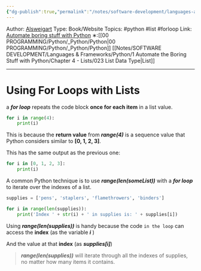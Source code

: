 ```yaml
---
{"dg-publish":true,"permalink":"/notes/software-development/languages-and-frameworks/python/1-automate-the-boring-stuff-with-python/chapter-4-lists/032-for-loops-with-lists/","created":"2025-07-13T15:25:05.527+08:00"}
---
```


Author: [Alsweigart](https://alsweigart.com/)
Type: Book/Website
Topics: #python #list #forloop
Link: [Automate boring stuff with Python](https://automatetheboringstuff.com/)
∗:[[00 PROGRAMMING/Python/_Python/Python\|00 PROGRAMMING/Python/_Python/Python]] [[Notes/SOFTWARE DEVELOPMENT/Languages & Frameworks/Python/1 Automate the Boring Stuff with Python/Chapter 4 - Lists/023 List Data Type\|List]] 

---
# Using For Loops with Lists

a ___for loop___ repeats the code block __once for each item__ in a list value.

```python
for i in range(4):
	print(i)
```
This is because the __return value__ from ___range(4)___ is a sequence value that Python considers similar to __[0, 1, 2, 3]__.

This has the same output as the previous one:
```python
for i in [0, 1, 2, 3]:
	print(i)
```

A common Python technique is to use ___range(len(someList))___ with a ___for loop___ to iterate over the indexes of a list.

```python
supplies = ['pens', 'staplers', 'flamethrowers', 'binders']

for i in range(len(supplies)):
	print('Index ' + str(i) + ' in supplies is: ' + supplies[i])
```



Using ___range(len(supplies))___ is handy because the code `in the loop` can access the __index__ (as the variable ___i___ )

And the value at that __index__ (as ___supplies[i]___) 

>___range(len(supplies))___ will iterate through all the indexes of supplies, no matter how many items it contains.